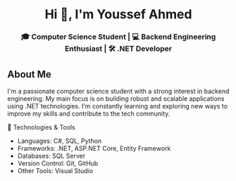 
<h1 align="center">Hi 👋, I'm Youssef Ahmed</h1>
<h3 align="center">🎓 Computer Science Student | 💻 Backend Engineering Enthusiast | 🛠️ .NET Developer</h3>


## About Me
I'm a passionate computer science student with a strong interest in backend engineering. My main focus is on building robust and scalable applications using .NET technologies. I'm constantly learning and exploring new ways to improve my skills and contribute to the tech community.

🔧 Technologies & Tools
- Languages: C#, SQL, Python
- Frameworks: .NET, ASP.NET Core, Entity Framework
- Databases: SQL Server
- Version Control: Git, GitHub
- Other Tools: Visual Studio
